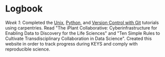 # Logbook

*Week 1*: Completed the [Unix](http://swcarpentry.github.io/shell-novice/), [Python](https://swcarpentry.github.io/python-novice-inflammation/), and [Version Control with Git](http://swcarpentry.github.io/git-novice/) tutorials using carpentries. Read "The iPlant Collaborative: Cyberinfrastructure for Enabling Data to Discovery for the Life Sciences" and "Ten Simple Rules to Cultivate Transdisciplinary Collaboration in Data Science". Created this website in order to track progress during KEYS and comply with reproducible science. 
